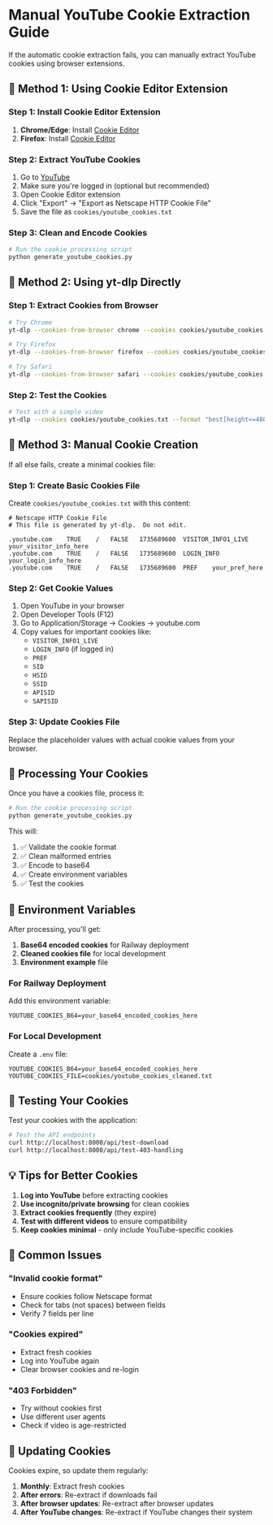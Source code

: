 # Manual YouTube Cookie Extraction Guide

If the automatic cookie extraction fails, you can manually extract YouTube cookies using browser extensions.

## 🍪 Method 1: Using Cookie Editor Extension

### Step 1: Install Cookie Editor Extension
1. **Chrome/Edge**: Install [Cookie Editor](https://chrome.google.com/webstore/detail/cookie-editor/hlkenndednhfkekhgcdicdfddnkalmdm)
2. **Firefox**: Install [Cookie Editor](https://addons.mozilla.org/en-US/firefox/addon/cookie-editor/)

### Step 2: Extract YouTube Cookies
1. Go to [YouTube](https://www.youtube.com)
2. Make sure you're logged in (optional but recommended)
3. Open Cookie Editor extension
4. Click "Export" → "Export as Netscape HTTP Cookie File"
5. Save the file as `cookies/youtube_cookies.txt`

### Step 3: Clean and Encode Cookies
```bash
# Run the cookie processing script
python generate_youtube_cookies.py
```

## 🍪 Method 2: Using yt-dlp Directly

### Step 1: Extract Cookies from Browser
```bash
# Try Chrome
yt-dlp --cookies-from-browser chrome --cookies cookies/youtube_cookies.txt

# Try Firefox
yt-dlp --cookies-from-browser firefox --cookies cookies/youtube_cookies.txt

# Try Safari
yt-dlp --cookies-from-browser safari --cookies cookies/youtube_cookies.txt
```

### Step 2: Test the Cookies
```bash
# Test with a simple video
yt-dlp --cookies cookies/youtube_cookies.txt --format "best[height<=480]" --output test_video.mp4 "https://www.youtube.com/watch?v=dQw4w9WgXcQ"
```

## 🍪 Method 3: Manual Cookie Creation

If all else fails, create a minimal cookies file:

### Step 1: Create Basic Cookies File
Create `cookies/youtube_cookies.txt` with this content:

```
# Netscape HTTP Cookie File
# This file is generated by yt-dlp.  Do not edit.

.youtube.com	TRUE	/	FALSE	1735689600	VISITOR_INFO1_LIVE	your_visitor_info_here
.youtube.com	TRUE	/	FALSE	1735689600	LOGIN_INFO	your_login_info_here
.youtube.com	TRUE	/	FALSE	1735689600	PREF	your_pref_here
```

### Step 2: Get Cookie Values
1. Open YouTube in your browser
2. Open Developer Tools (F12)
3. Go to Application/Storage → Cookies → youtube.com
4. Copy values for important cookies like:
   - `VISITOR_INFO1_LIVE`
   - `LOGIN_INFO` (if logged in)
   - `PREF`
   - `SID`
   - `HSID`
   - `SSID`
   - `APISID`
   - `SAPISID`

### Step 3: Update Cookies File
Replace the placeholder values with actual cookie values from your browser.

## 🔧 Processing Your Cookies

Once you have a cookies file, process it:

```bash
# Run the cookie processing script
python generate_youtube_cookies.py
```

This will:
1. ✅ Validate the cookie format
2. ✅ Clean malformed entries
3. ✅ Encode to base64
4. ✅ Create environment variables
5. ✅ Test the cookies

## 📝 Environment Variables

After processing, you'll get:

1. **Base64 encoded cookies** for Railway deployment
2. **Cleaned cookies file** for local development
3. **Environment example** file

### For Railway Deployment
Add this environment variable:
```
YOUTUBE_COOKIES_B64=your_base64_encoded_cookies_here
```

### For Local Development
Create a `.env` file:
```
YOUTUBE_COOKIES_B64=your_base64_encoded_cookies_here
YOUTUBE_COOKIES_FILE=cookies/youtube_cookies_cleaned.txt
```

## 🧪 Testing Your Cookies

Test your cookies with the application:

```bash
# Test the API endpoints
curl http://localhost:8000/api/test-download
curl http://localhost:8000/api/test-403-handling
```

## 💡 Tips for Better Cookies

1. **Log into YouTube** before extracting cookies
2. **Use incognito/private browsing** for clean cookies
3. **Extract cookies frequently** (they expire)
4. **Test with different videos** to ensure compatibility
5. **Keep cookies minimal** - only include YouTube-specific cookies

## 🚨 Common Issues

### "Invalid cookie format"
- Ensure cookies follow Netscape format
- Check for tabs (not spaces) between fields
- Verify 7 fields per line

### "Cookies expired"
- Extract fresh cookies
- Log into YouTube again
- Clear browser cookies and re-login

### "403 Forbidden"
- Try without cookies first
- Use different user agents
- Check if video is age-restricted

## 🔄 Updating Cookies

Cookies expire, so update them regularly:

1. **Monthly**: Extract fresh cookies
2. **After errors**: Re-extract if downloads fail
3. **After browser updates**: Re-extract after browser updates
4. **After YouTube changes**: Re-extract if YouTube changes their system 